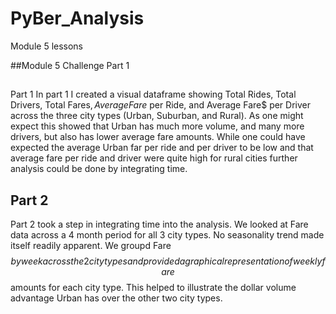# PyBer_Analysis
Module 5 lessons

##Module 5 Challenge
Part 1

## 
Part 1
In part 1 I created a visual dataframe showing Total Rides, Total Drivers, Total Fares$, Average Fare$ per Ride, and Average Fare$ per Driver across the three city types (Urban, Suburban, and Rural).
As one might expect this showed that Urban has much more volume, and many more drivers, but also has lower average fare amounts.  While one could have expected the average Urban far per ride and per driver to be low and that average fare per ride and driver were quite high for rural cities further analysis could be done by integrating time.

## Part 2
Part 2 took a step in integrating time into the analysis.  We looked at Fare data across a 4 month period for all 3 city types.  No seasonality trend made itself readily apparent.  We groupd Fare $$ by week across the 2 city types and provided a graphical representation of weekly fare $$ amounts for each city type.  This helped to illustrate the dollar volume advantage Urban has over the other two city types.
